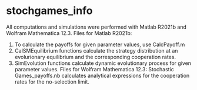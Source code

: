 # stochgames_info
All computations and simulations were performed with Matlab R2021b and Wolfram Mathematica 12.3. 
Files for Matlab R2021b:
1. To calculate the payoffs for given parameter values, use CalcPayoff.m
2. CalSMEquilibrium functions calculate the strategy distribution at an evolurionary equilibrium and the corresponding cooperation rates. 
3. SimEvolution functions calculate dynamic evolutionary process for given parameter values.
Files for Wolfram Mathematica 12.3:
Stochastic Games_payoffs.nb calculates analytical expressions for the cooperation rates for the no-selection limit.
